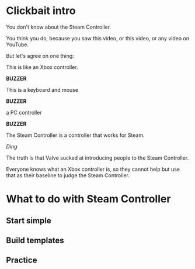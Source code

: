 # Clickbait intro

You don't know about the Steam Controller.

You think you do, because you saw this video, or this video, or any video on YouTube.

But let's agree on one thing:

This is like an Xbox controller.

**BUZZER**

This is a keyboard and mouse

**BUZZER**

a PC controller

**BUZZER**

The Steam Controller is a controller that works for Steam.

*Ding*

The truth is that Valve sucked at introducing people to the Steam Controller.

Everyone knows what an Xbox controller is, so they cannot help but use that as their baseline to judge the Steam Controller.

# What to do with Steam Controller

## Start simple

## Build templates

## Practice
